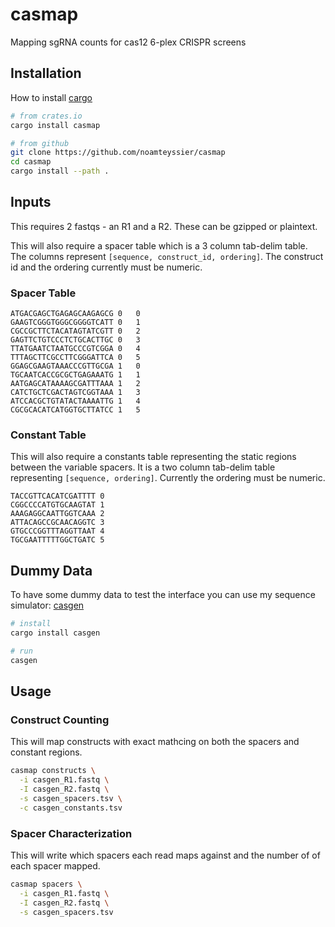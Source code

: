 # casmap

Mapping sgRNA counts for cas12 6-plex CRISPR screens

## Installation

How to install [cargo](https://rustup.rs/)

```bash
# from crates.io
cargo install casmap

# from github
git clone https://github.com/noamteyssier/casmap
cd casmap
cargo install --path .
```

## Inputs

This requires 2 fastqs - an R1 and a R2. These can be gzipped or plaintext.

This will also require a spacer table which is a 3 column tab-delim table.
The columns represent `[sequence, construct_id, ordering]`. The construct
id and the ordering currently must be numeric.

### Spacer Table

```text
ATGACGAGCTGAGAGCAAGAGCG	0	0
GAAGTCGGGTGGGCGGGGTCATT	0	1
CGCCGCTTCTACATAGTATCGTT	0	2
GAGTTCTGTCCCTCTGCACTTGC	0	3
TTATGAATCTAATGCCCGTCGGA	0	4
TTTAGCTTCGCCTTCGGGATTCA	0	5
GGAGCGAAGTAAACCCGTTGCGA	1	0
TGCAATCACCGCGCTGAGAAATG	1	1
AATGAGCATAAAAGCGATTTAAA	1	2
CATCTGCTCGACTAGTCGGTAAA	1	3
ATCCACGCTGTATACTAAAATTG	1	4
CGCGCACATCATGGTGCTTATCC	1	5
```

### Constant Table

This will also require a constants table representing the static regions
between the variable spacers.
It is a two column tab-delim table representing `[sequence, ordering]`.
Currently the ordering must be numeric.

```text
TACCGTTCACATCGATTTT	0
CGGCCCCATGTGCAAGTAT	1
AAAGAGGCAATTGGTCAAA	2
ATTACAGCCGCAACAGGTC	3
GTGCCCGGTTTAGGTTAAT	4
TGCGAATTTTTGGCTGATC	5
```

## Dummy Data

To have some dummy data to test the interface you can use
my sequence simulator: [casgen](https://github.com/noamteyssier/casgen)

```bash
# install
cargo install casgen

# run
casgen
```

## Usage

### Construct Counting

This will map constructs with exact mathcing on both the spacers and constant regions.

```bash
casmap constructs \
  -i casgen_R1.fastq \
  -I casgen_R2.fastq \
  -s casgen_spacers.tsv \
  -c casgen_constants.tsv
```

### Spacer Characterization

This will write which spacers each read maps against and the number of of each
spacer mapped.

```bash
casmap spacers \
  -i casgen_R1.fastq \
  -I casgen_R2.fastq \
  -s casgen_spacers.tsv
```
